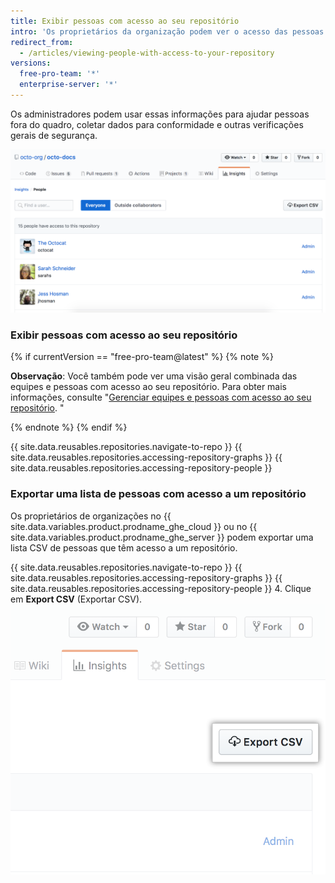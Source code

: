 ```yaml
---
title: Exibir pessoas com acesso ao seu repositório
intro: 'Os proprietários da organização podem ver o acesso das pessoas a um repositório dentro de uma organização. Os proprietários de organizações que usam o {{ site.data.variables.product.prodname_ghe_cloud }} ou o {{ site.data.variables.product.prodname_ghe_server }} também podem exportar uma lista CSV de pessoas que têm acesso a um repositório.'
redirect_from:
  - /articles/viewing-people-with-access-to-your-repository
versions:
  free-pro-team: '*'
  enterprise-server: '*'
---
```


Os administradores podem usar essas informações para ajudar pessoas fora do quadro, coletar dados para conformidade e outras verificações gerais de segurança.

![Lista de permissões para pessoas no repositório](/assets/images/help/repository/repository-permissions-list.png)

### Exibir pessoas com acesso ao seu repositório

{% if currentVersion == "free-pro-team@latest" %}
{% note %}

**Observação**: Você também pode ver uma visão geral combinada das equipes e pessoas com acesso ao seu repositório. Para obter mais informações, consulte "[Gerenciar equipes e pessoas com acesso ao seu repositório](/github/administering-a-repository/managing-teams-and-people-with-access-to-your-repository). "

{% endnote %}
{% endif %}

{{ site.data.reusables.repositories.navigate-to-repo }}
{{ site.data.reusables.repositories.accessing-repository-graphs }}
{{ site.data.reusables.repositories.accessing-repository-people }}

### Exportar uma lista de pessoas com acesso a um repositório

Os proprietários de organizações no {{ site.data.variables.product.prodname_ghe_cloud }} ou no {{ site.data.variables.product.prodname_ghe_server }} podem exportar uma lista CSV de pessoas que têm acesso a um repositório.

{{ site.data.reusables.repositories.navigate-to-repo }}
{{ site.data.reusables.repositories.accessing-repository-graphs }}
{{ site.data.reusables.repositories.accessing-repository-people }}
4. Clique em **Export CSV** (Exportar CSV). ![Guia People (Pessoas) na barra lateral do repositório](/assets/images/help/repository/export-repository-permissions.png)

